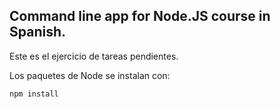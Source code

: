 ## Command line app for Node.JS course in Spanish.

Este es el ejercicio de tareas pendientes.

Los paquetes de Node se instalan con:

```
npm install
```